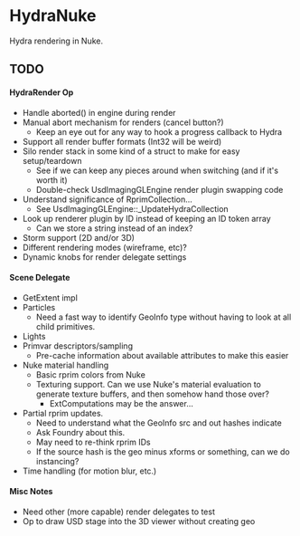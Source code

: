 # HydraNuke

Hydra rendering in Nuke.

## TODO

#### HydraRender Op

- Handle aborted() in engine during render
- Manual abort mechanism for renders (cancel button?)
    - Keep an eye out for any way to hook a progress callback to Hydra
- Support all render buffer formats (Int32 will be weird)
- Silo render stack in some kind of a struct to make for easy setup/teardown
    - See if we can keep any pieces around when switching (and if it's worth it)
    - Double-check UsdImagingGLEngine render plugin swapping code
- Understand significance of RprimCollection...
    - See UsdImagingGLEngine::_UpdateHydraCollection
- Look up renderer plugin by ID instead of keeping an ID token array
    - Can we store a string instead of an index?
- Storm support (2D and/or 3D)
- Different rendering modes (wireframe, etc)?
- Dynamic knobs for render delegate settings

#### Scene Delegate

- GetExtent impl
- Particles
    - Need a fast way to identify GeoInfo type without having to look at all
      child primitives.
- Lights
- Primvar descriptors/sampling
    - Pre-cache information about available attributes to make this easier
- Nuke material handling
    - Basic rprim colors from Nuke
    - Texturing support. Can we use Nuke's material evaluation to generate
      texture buffers, and then somehow hand those over?
        - ExtComputations may be the answer...
- Partial rprim updates.
    - Need to understand what the GeoInfo src and out hashes indicate
    - Ask Foundry about this.
    - May need to re-think rprim IDs
    - If the source hash is the geo minus xforms or something, can we do
      instancing?
- Time handling (for motion blur, etc.)

#### Misc Notes

- Need other (more capable) render delegates to test
- Op to draw USD stage into the 3D viewer without creating geo
